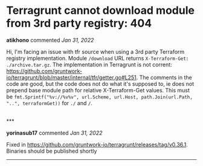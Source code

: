 # Terragrunt cannot download module from 3rd party registry: 404

**atikhono** commented *Jan 31, 2022*

Hi, I'm facing an issue with tfr source when using a 3rd party Terraform registry implementation.
Module `/download` URL returns `X-Terraform-Get: ./archive.tar.gz`. The implementation in Terragrunt is not corrent: https://github.com/gruntwork-io/terragrunt/blob/master/internal/tfr/getter.go#L251. The comments in the code are good, but the code does not do what it's supposed to, ie does not prepend base module path for relative X-Terraform-Get values. This must be `fmt.Sprintf("%v://%v%v", url.Scheme, url.Host, path.Join(url.Path, "..", terraformGet))` for `./` and `/`.

<br />
***


**yorinasub17** commented *Jan 31, 2022*

Fixed in https://github.com/gruntwork-io/terragrunt/releases/tag/v0.36.1. Binaries should be published shortly
***

